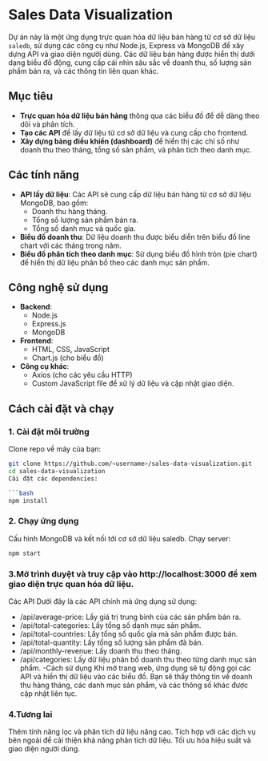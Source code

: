 # Sales Data Visualization

Dự án này là một ứng dụng trực quan hóa dữ liệu bán hàng từ cơ sở dữ liệu `saledb`, sử dụng các công cụ như Node.js, Express và MongoDB để xây dựng API và giao diện người dùng. Các dữ liệu bán hàng được hiển thị dưới dạng biểu đồ động, cung cấp cái nhìn sâu sắc về doanh thu, số lượng sản phẩm bán ra, và các thông tin liên quan khác.

## Mục tiêu

- **Trực quan hóa dữ liệu bán hàng** thông qua các biểu đồ để dễ dàng theo dõi và phân tích.
- **Tạo các API** để lấy dữ liệu từ cơ sở dữ liệu và cung cấp cho frontend.
- **Xây dựng bảng điều khiển (dashboard)** để hiển thị các chỉ số như doanh thu theo tháng, tổng số sản phẩm, và phân tích theo danh mục.

## Các tính năng

- **API lấy dữ liệu**: Các API sẽ cung cấp dữ liệu bán hàng từ cơ sở dữ liệu MongoDB, bao gồm:
  - Doanh thu hàng tháng.
  - Tổng số lượng sản phẩm bán ra.
  - Tổng số danh mục và quốc gia.
- **Biểu đồ doanh thu**: Dữ liệu doanh thu được biểu diễn trên biểu đồ line chart với các tháng trong năm.
- **Biểu đồ phân tích theo danh mục**: Sử dụng biểu đồ hình tròn (pie chart) để hiển thị dữ liệu phân bổ theo các danh mục sản phẩm.

## Công nghệ sử dụng

- **Backend**:
  - Node.js
  - Express.js
  - MongoDB
- **Frontend**:
  - HTML, CSS, JavaScript
  - Chart.js (cho biểu đồ)
- **Công cụ khác**:
  - Axios (cho các yêu cầu HTTP)
  - Custom JavaScript file để xử lý dữ liệu và cập nhật giao diện.

## Cách cài đặt và chạy

### 1. Cài đặt môi trường
Clone repo về máy của bạn:

```bash
git clone https://github.com/<username>/sales-data-visualization.git
cd sales-data-visualization
Cài đặt các dependencies:

```bash
npm install
```
### 2. Chạy ứng dụng
Cấu hình MongoDB và kết nối tới cơ sở dữ liệu saledb.
Chạy server:
```bash
npm start
```

### 3.Mở trình duyệt và truy cập vào http://localhost:3000 để xem giao diện trực quan hóa dữ liệu.
Các API
Dưới đây là các API chính mà ứng dụng sử dụng:

- /api/average-price: Lấy giá trị trung bình của các sản phẩm bán ra.
- /api/total-categories: Lấy tổng số danh mục sản phẩm.
- /api/total-countries: Lấy tổng số quốc gia mà sản phẩm được bán.
- /api/total-quantity: Lấy tổng số lượng sản phẩm đã bán.
- /api/monthly-revenue: Lấy doanh thu theo tháng.
- /api/categories: Lấy dữ liệu phân bổ doanh thu theo từng danh mục sản phẩm.
-Cách sử dụng
 Khi mở trang web, ứng dụng sẽ tự động gọi các API và hiển thị dữ liệu vào các biểu đồ. Bạn sẽ thấy thông tin về doanh thu hàng tháng, các danh mục sản phẩm, và các thông số khác được cập nhật liên tục.

### 4.Tương lai
Thêm tính năng lọc và phân tích dữ liệu nâng cao.
Tích hợp với các dịch vụ bên ngoài để cải thiện khả năng phân tích dữ liệu.
Tối ưu hóa hiệu suất và giao diện người dùng.
